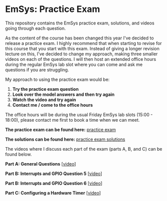 # EmSys: Practice Exam
This repository contains the EmSys practice exam, solutions, and videos going through each question.

As the content of the course has been changed this year I've decided to release a practice exam. I highly recommend that when starting to revise for this course that you start with this exam. Instead of giving a longer revision lecture on this, I've decided to change my approach, making three smaller videos on each of the questions. I will then host an extended office hours during the regular EmSys lab slot where you can come and ask me questions if you are struggling.

My approach to using the practice exam would be:

1. __Try the practice exam question__
2. __Look over the model answers and then try again__
3. __Watch the video and try again__
4. __Contact me / come to the office hours__

The office hours will be during the usual Friday EmSys lab slots (15:00 - 18:00), please contact me first to book a time when we can meet.

__The practice exam can be found here:__ [practice exam](exam/exam.pdf)

__The solutions can be found here:__ [practice exam solutions](solution/solution.pdf)

The videos where I discuss each part of the exam (parts A, B, and C) can be found below.

__Part A: General Questions__ [[video](https://www.youtube.com/watch?v=C6dCPzoLANM&ab_channel=ShaneFleming)]

__Part B: Interrupts and GPIO Question 5__ [[video](https://www.youtube.com/watch?v=1i3TwcZmZdI&ab_channel=ShaneFleming)]

__Part B: Interrupts and GPIO Question 6__ [[video](https://youtu.be/ZmSCSeHxfh0)]

__Part C: Configuring a Hardware Timer__ [[video](https://www.youtube.com/watch?v=C6dCPzoLANM&ab_channel=ShaneFleming)]
